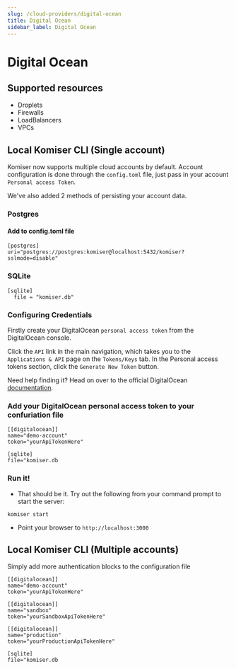 ```yaml
---
slug: /cloud-providers/digital-ocean
title: Digital Ocean
sidebar_label: Digital Ocean
---
```


# Digital Ocean

## Supported resources
- Droplets 
- Firewalls
- LoadBalancers
- VPCs

## Local Komiser CLI (Single account)

Komiser now supports multiple cloud accounts by default. Account configuration is done through the `config.toml` file, just pass in your account `Personal access Token`.

We've also added 2 methods of persisting your account data.
### Postgres
#### Add to config.toml file
```
[postgres]
uri="postgres://postgres:komiser@localhost:5432/komiser?sslmode=disable"
```
### SQLite

```
[sqlite]
  file = "komiser.db"
```

### Configuring Credentials

Firstly create your DigitalOcean `personal access token` from the DigitalOcean console.

Click the `API` link in the main navigation, which takes you to the `Applications & API` page on the `Tokens/Keys` tab. In the Personal access tokens section, click the `Generate New Token` button.

Need help finding it? Head on over to the official DigitalOcean [documentation](https://docs.digitalocean.com/reference/api/create-personal-access-token/).

### Add your DigitalOcean personal access token to your confuriation file

```
[[digitalocean]]
name="demo-account"
token="yourApiTokenHere"

[sqlite]
file="komiser.db
```
                                        

### Run it!
* That should be it. Try out the following from your command prompt to start the server:

```
komiser start 
```

* Point your browser to `http://localhost:3000`

## Local Komiser CLI (Multiple accounts)
Simply add more authentication blocks to the configuration file

```
[[digitalocean]]
name="demo-account"
token="yourApiTokenHere"

[[digitalocean]]
name="sandbox"
token="yourSandboxApiTokenHere"

[[digitalocean]]
name="production"
token="yourProductionApiTokenHere"

[sqlite]
file="komiser.db
```